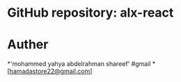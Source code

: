 # GitHub repository: alx-react

# Auther 
*'mohammed yahya abdelrahman shareef' 
#gmail 
*[hamadastore22@gmail.com]
